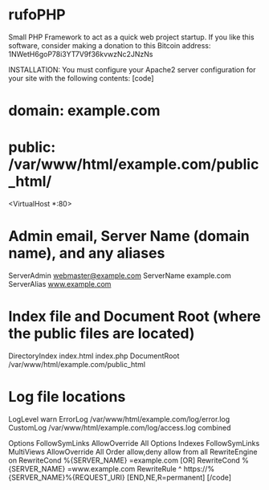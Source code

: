 # rufoPHP
Small PHP Framework to act as a quick web project startup.
If you like this software, consider making a donation to this Bitcoin address: 1NWetH6goP78i3YT7V9f36kvwzNc2JNzNs


INSTALLATION:
You must configure your Apache2 server configuration for your site with the following contents:
[code]
# domain: example.com
# public: /var/www/html/example.com/public_html/

<VirtualHost *:80>
  # Admin email, Server Name (domain name), and any aliases
  ServerAdmin webmaster@example.com
  ServerName  example.com
  ServerAlias www.example.com

  # Index file and Document Root (where the public files are located)
  DirectoryIndex index.html index.php
  DocumentRoot /var/www/html/example.com/public_html
  # Log file locations
  LogLevel warn
  ErrorLog  /var/www/html/example.com/log/error.log
  CustomLog /var/www/html/example.com/log/access.log combined

<Directory />
    Options FollowSymLinks
    AllowOverride All
</Directory>
<Directory /var/www/example.com/public_html/>
    Options Indexes FollowSymLinks MultiViews
    AllowOverride All
    Order allow,deny
    allow from all
</Directory>
RewriteEngine on
RewriteCond %{SERVER_NAME} =example.com [OR]
RewriteCond %{SERVER_NAME} =www.example.com
RewriteRule ^ https://%{SERVER_NAME}%{REQUEST_URI} [END,NE,R=permanent]
</VirtualHost>
[/code]